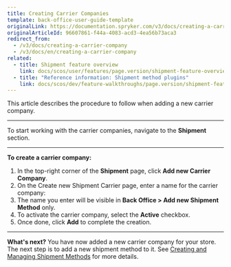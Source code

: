 ```yaml
---
title: Creating Carrier Companies
template: back-office-user-guide-template
originalLink: https://documentation.spryker.com/v3/docs/creating-a-carrier-company
originalArticleId: 96607861-f44a-4083-acd3-4ea56b73aca3
redirect_from:
  - /v3/docs/creating-a-carrier-company
  - /v3/docs/en/creating-a-carrier-company
related:
  - title: Shipment feature overview
    link: docs/scos/user/features/page.version/shipment-feature-overview.html
  - title: "Reference information: Shipment method plugins"
    link: docs/scos/dev/feature-walkthroughs/page.version/shipment-feature-walkthrough/reference-information-shipment-method-plugins.html
---
```


This article describes the procedure to follow when adding a new carrier company.
***
To start working with the carrier companies, navigate to the **Shipment** section.
***
**To create a carrier company:**
1. In the top-right corner of the **Shipment** page, click **Add new Carrier Company**.
2. On the Create new Shipment Carrier page, enter a name for the carrier company:
3. The name you enter will be visible in **Back Office > Add new Shipment Method** only.
4. To activate the carrier company, select the **Active** checkbox.
5. Once done, click **Add** to complete the creation.

***
**What's next?**
You have now added a new carrier company for your store.
The next step is to add a new shipment method to it. See [Creating and Managing Shipment Methods](/docs/scos/user/back-office-user-guides/{{page.version}}/administration/delivery-methods/creating-and-managing-delivery-methods.html) for more details.
